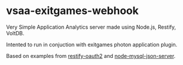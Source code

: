 vsaa-exitgames-webhook
==================

Very Simple Application Analytics server made using Node.js, Restify, VoltDB.

Intented to run in conjuction with exitgames photon application plugin.

Based on examples from
[restify-oauth2](https://github.com/domenic/restify-oauth2) and
[node-mysql-json-server](https://github.com/frodefi/node-mysql-json-server).

